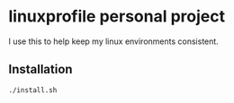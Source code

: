 # linuxprofile personal project
I use this to help keep my linux environments consistent.

## Installation

`./install.sh`


